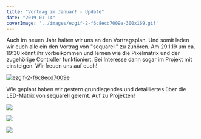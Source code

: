 ```yaml
---
title: "Vortrag im Januar! - Update"
date: "2019-01-14"
coverImage: '../images/ezgif-2-f6c8ecd7009e-300x169.gif'
---
```


Auch im neuen Jahr halten wir uns an den Vortragsplan. Und somit laden wir euch alle ein den Vortrag von "sequarell" zu zuhören. Am 29.1.19 um ca. 19:30 könnt ihr vorbeikommen und lernen wie die Pixelmatrix und der zugehörige Controller funktioniert. Bei Interesse dann sogar im Projekt mit einsteigen. Wir freuen uns auf euch!

[![ezgif-2-f6c8ecd7009e](../images/ezgif-2-f6c8ecd7009e-300x169.gif)](https://hackzogtum-coburg.de/wp-content/uploads/2019/01/ezgif-2-f6c8ecd7009e.gif)

Wie geplant haben wir gestern grundlegendes und detailliertes über die LED-Matrix von sequarell gelernt. Auf zu Projekten!

![](../images/20190129_204151-e1548830619304.jpg)

![](../images/20190129_204203.jpg)

![](../images/20190129_204232.jpg)
